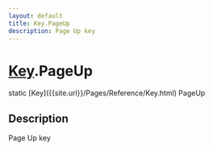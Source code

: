 ```yaml
---
layout: default
title: Key.PageUp
description: Page Up key
---
```

# [Key]({{site.url}}/Pages/Reference/Key.html).PageUp

<div class='signature' markdown='1'>
static [Key]({{site.url}}/Pages/Reference/Key.html) PageUp
</div>

## Description
Page Up key

